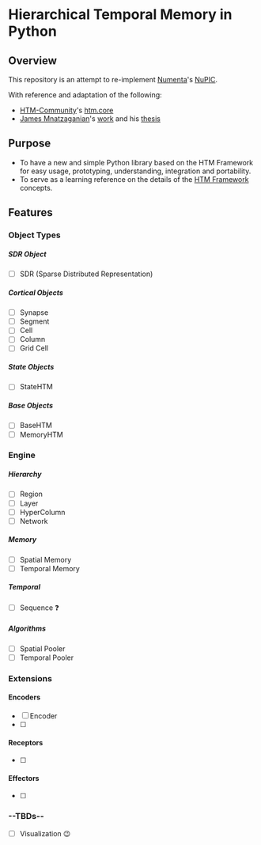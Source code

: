 
# Hierarchical Temporal Memory in Python
## Overview
This repository is an attempt to re-implement [Numenta](https://numenta.com/)'s [NuPIC](https://github.com/numenta/nupic.core).

With reference and adaptation of the following:
* [HTM-Community](https://numenta.org/)'s [htm.core](https://github.com/htm-community/htm.core)
* [James Mnatzaganian](https://techtorials.me/)'s [work](https://github.com/tehtechguy/mHTM) and his [thesis](https://scholarworks.rit.edu/theses/9012/)

## Purpose
* To have a new and simple Python library based on the HTM Framework for easy usage, prototyping,  understanding, integration and portability.
* To serve as a learning reference on the details of the [HTM Framework](https://numenta.com/blog/2019/01/16/the-thousand-brains-theory-of-intelligence/) concepts.

## Features

### Object Types

##### SDR Object
- [ ] SDR (Sparse Distributed Representation)
##### Cortical Objects
- [ ] Synapse
- [ ] Segment
- [ ] Cell
- [ ] Column
- [ ] Grid Cell
##### State Objects
- [ ] StateHTM
##### Base Objects
- [ ] BaseHTM
- [ ] MemoryHTM

### Engine

##### Hierarchy
- [ ] Region
- [ ] Layer
- [ ] HyperColumn
- [ ] Network
##### Memory
- [ ] Spatial Memory
- [ ] Temporal Memory
##### Temporal
- [ ] Sequence :question:
##### Algorithms
- [ ] Spatial Pooler
- [ ] Temporal Pooler

### Extensions

#### Encoders
- [ ] Encoder
- [ ]
#### Receptors
- [ ]
#### Effectors
- [ ]

### --TBDs--
- [ ] Visualization :wink:
